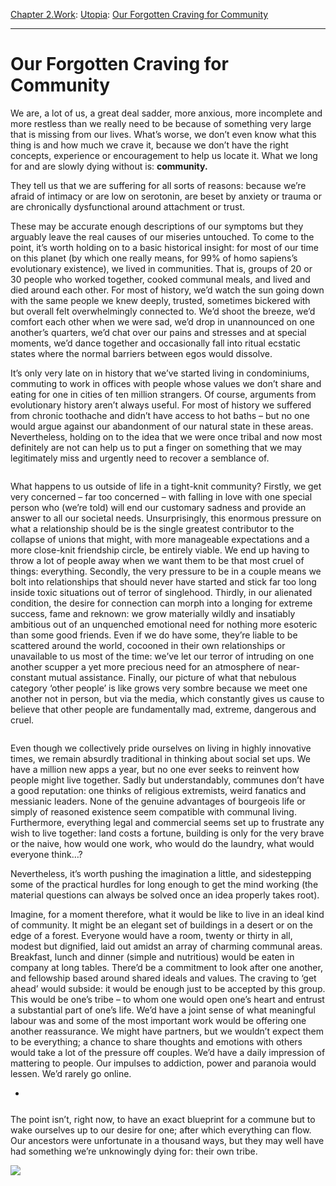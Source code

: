 [Chapter 2.Work](https://www.theschooloflife.com/thebookoflife/category/work/): [Utopia](https://www.theschooloflife.com/thebookoflife/category/work/utopia/): [Our Forgotten Craving for Community](https://www.theschooloflife.com/thebookoflife/our-forgotten-craving-for-community/)

* * *

# Our Forgotten Craving for Community

We are, a lot of us, a great deal sadder, more anxious, more incomplete and more restless than we really need to be because of something very large that is missing from our lives. What’s worse, we don’t even know what this thing is and how much we crave it, because we don’t have the right concepts, experience or encouragement to help us locate it. What we long for and are slowly dying without is: **community.**

They tell us that we are suffering for all sorts of reasons: because we’re afraid of intimacy or are low on serotonin, are beset by anxiety or trauma or are chronically dysfunctional around attachment or trust.&nbsp;

These may be accurate enough descriptions of our symptoms but they arguably leave the real causes of our miseries untouched. To come to the point, it’s worth holding on to a basic historical insight: for most of our time on this planet (by which one really means, for 99% of homo sapiens’s evolutionary existence), we lived in communities. That is, groups of 20 or 30 people who worked together, cooked communal meals, and lived and died around each other. For most of history, we’d watch the sun going down with the same people we knew deeply, trusted, sometimes bickered with but overall felt overwhelmingly connected to. We’d shoot the breeze, we’d comfort each other when we were sad, we’d drop in unannounced on one another’s quarters, we’d chat over our pains and stresses and at special moments, we’d dance together and occasionally fall into ritual ecstatic states where the normal barriers between egos would dissolve.

It’s only very late on in history that we’ve started living in condominiums, commuting to work in offices with people whose values we don’t share and eating for one in cities of ten million strangers. Of course, arguments from evolutionary history aren’t always useful. For most of history we suffered from chronic toothache and didn’t have access to hot baths – but no one would argue against our abandonment of our natural state in these areas. Nevertheless, holding on to the idea that we were once tribal and now most definitely are not can help us to put a finger on something that we may legitimately miss and urgently need to recover a semblance of.&nbsp;

<figure class="aligncenter"><img src="https://www.theschooloflife.com/thebookoflife/wp-content/uploads/2019/08/Retreat1-1024x657.jpg" alt="" class="wp-image-23589" srcset="https://www.theschooloflife.com/thebookoflife/wp-content/uploads/2019/08/Retreat1-1024x657.jpg 1024w, https://www.theschooloflife.com/thebookoflife/wp-content/uploads/2019/08/Retreat1-300x192.jpg 300w, https://www.theschooloflife.com/thebookoflife/wp-content/uploads/2019/08/Retreat1-768x493.jpg 768w, https://www.theschooloflife.com/thebookoflife/wp-content/uploads/2019/08/Retreat1.jpg 1553w" sizes="(max-width: 1024px) 100vw, 1024px"></figure>

What happens to us outside of life in a tight-knit community? Firstly, we get very concerned – far too concerned – with falling in love with one special person who (we’re told) will end our customary sadness and provide an answer to all our societal needs. Unsurprisingly, this enormous pressure on what a relationship should be is the single greatest contributor to the collapse of unions that might, with more manageable expectations and a more close-knit friendship circle, be entirely viable. We end up having to throw a lot of people away when we want them to be that most cruel of things: everything. Secondly, the very pressure to be in a couple means we bolt into relationships that should never have started and stick far too long inside toxic situations out of terror of singlehood. Thirdly, in our alienated condition, the desire for connection can morph into a longing for extreme success, fame and reknown: we grow materially wildly and insatiably ambitious out of an unquenched emotional need for nothing more esoteric than some good friends. Even if we do have some, they’re liable to be scattered around the world, cocooned in their own relationships or unavailable to us most of the time: we’ve let our terror of intruding on one another scupper a yet more precious need for an atmosphere of near-constant mutual assistance. Finally, our picture of what that nebulous category ‘other people’ is like grows very sombre because we meet one another not in person, but via the media, which constantly gives us cause to believe that other people are fundamentally mad, extreme, dangerous and cruel.&nbsp;

<figure class="aligncenter"><img src="https://www.theschooloflife.com/thebookoflife/wp-content/uploads/2019/08/Retreat2-1024x683.jpg" alt="" class="wp-image-23590" srcset="https://www.theschooloflife.com/thebookoflife/wp-content/uploads/2019/08/Retreat2-1024x683.jpg 1024w, https://www.theschooloflife.com/thebookoflife/wp-content/uploads/2019/08/Retreat2-300x200.jpg 300w, https://www.theschooloflife.com/thebookoflife/wp-content/uploads/2019/08/Retreat2-768x513.jpg 768w, https://www.theschooloflife.com/thebookoflife/wp-content/uploads/2019/08/Retreat2.jpg 1500w" sizes="(max-width: 1024px) 100vw, 1024px"></figure>

Even though we collectively pride ourselves on living in highly innovative times, we remain absurdly traditional in thinking about social set ups. We have a million new apps a year, but no one ever seeks to reinvent how people might live together. Sadly but understandably, communes don’t have a good reputation: one thinks of religious extremists, weird fanatics and messianic leaders. None of the genuine advantages of bourgeois life or simply of reasoned existence seem compatible with communal living. Furthermore, everything legal and commercial seems set up to frustrate any wish to live together: land costs a fortune, building is only for the very brave or the naive, how would one work, who would do the laundry, what would everyone think…?

Nevertheless, it’s worth pushing the imagination a little, and sidestepping some of the practical hurdles for long enough to get the mind working (the material questions can always be solved once an idea properly takes root).&nbsp;

Imagine, for a moment therefore, what it would be like to live in an ideal kind of community. It might be an elegant set of buildings in a desert or on the edge of a forest. Everyone would have a room, twenty or thirty in all, modest but dignified, laid out amidst an array of charming communal areas. Breakfast, lunch and dinner (simple and nutritious) would be eaten in company at long tables. There’d be a commitment to look after one another, and fellowship based around shared ideals and values. The craving to ‘get ahead’ would subside: it would be enough just to be accepted by this group. This would be one’s tribe – to whom one would open one’s heart and entrust a substantial part of one’s life. We’d have a joint sense of what meaningful labour was and some of the most important work would be offering one another reassurance. We might have partners, but we wouldn’t expect them to be everything; a chance to share thoughts and emotions with others would take a lot of the pressure off couples. We’d have a daily impression of mattering to people. Our impulses to addiction, power and paranoia would lessen. We’d rarely go online.

- <figure><img src="https://www.theschooloflife.com/thebookoflife/wp-content/uploads/2019/08/Retreat3-1024x686.jpg" alt="" data-id="23591" class="wp-image-23591" srcset="https://www.theschooloflife.com/thebookoflife/wp-content/uploads/2019/08/Retreat3-1024x686.jpg 1024w, https://www.theschooloflife.com/thebookoflife/wp-content/uploads/2019/08/Retreat3-300x201.jpg 300w, https://www.theschooloflife.com/thebookoflife/wp-content/uploads/2019/08/Retreat3-768x514.jpg 768w" sizes="(max-width: 1024px) 100vw, 1024px"></figure>
<figure class="wp-block-image"><img src="https://www.theschooloflife.com/thebookoflife/wp-content/uploads/2019/08/Retreat3Key-2.jpg" alt="" class="wp-image-23595" srcset="https://www.theschooloflife.com/thebookoflife/wp-content/uploads/2019/08/Retreat3Key-2.jpg 335w, https://www.theschooloflife.com/thebookoflife/wp-content/uploads/2019/08/Retreat3Key-2-204x300.jpg 204w" sizes="(max-width: 335px) 100vw, 335px"></figure>

The point isn’t, right now, to have an exact blueprint for a commune but to wake ourselves up to our desire for one; after which everything can flow. Our ancestors were unfortunate in a thousand ways, but they may well have had something we’re unknowingly dying for: their own tribe.

[![](https://img.youtube.com/vi/zQEC9diyl-Y/0.jpg)](https://www.youtube.com/embed/zQEC9diyl-Y '')
  
